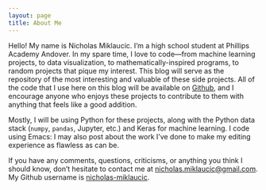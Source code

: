 ```yaml
---
layout: page
title: About Me
---
```


Hello! My name is Nicholas Miklaucic. I’m a high school student at Phillips Academy Andover. In my
spare time, I love to code—from machine learning projects, to data visualization, to
mathematically-inspired programs, to random projects that pique my interest. This blog will serve as
the repository of the most interesting and valuable of these side projects. All of the code that I
use here on this blog will be available on [Github](http://github.com/nicholas-miklaucic/), and I
encourage anyone who enjoys these projects to contribute to them with anything that feels like a
good addition.


Mostly, I will be using Python for these projects, along with the Python data stack (`numpy`,
`pandas`, Jupyter, etc.) and Keras for machine learning. I code using Emacs: I may also post about
the work I’ve done to make my editing experience as flawless as can be.

If you have any comments, questions, criticisms, or anything you think I should know, don’t hesitate
to contact me at [nicholas.miklaucic@gmail.com](mailto:nicholas.miklaucic@gmail.com). My Github
username is [nicholas-miklaucic](http://github.com/nicholas-miklaucic/).

